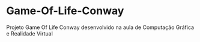 # Game-Of-Life-Conway
 Projeto Game Of Life Conway desenvolvido na aula de Computação Gráfica e Realidade Virtual
